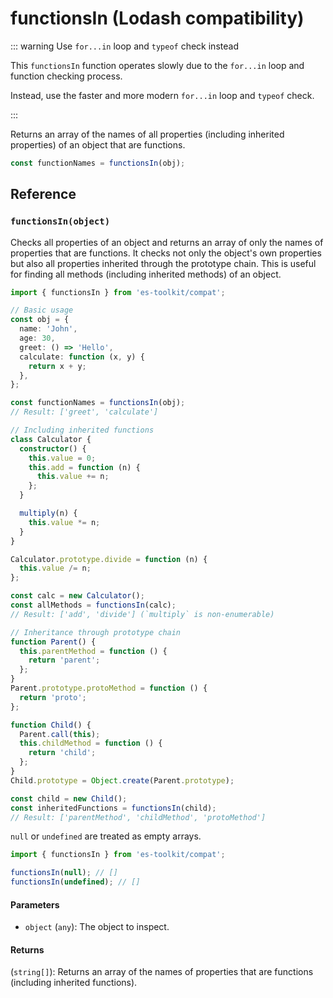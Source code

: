 # functionsIn (Lodash compatibility)

::: warning Use `for...in` loop and `typeof` check instead

This `functionsIn` function operates slowly due to the `for...in` loop and function checking process.

Instead, use the faster and more modern `for...in` loop and `typeof` check.

:::

Returns an array of the names of all properties (including inherited properties) of an object that are functions.

```typescript
const functionNames = functionsIn(obj);
```

## Reference

### `functionsIn(object)`

Checks all properties of an object and returns an array of only the names of properties that are functions. It checks not only the object's own properties but also all properties inherited through the prototype chain. This is useful for finding all methods (including inherited methods) of an object.

```typescript
import { functionsIn } from 'es-toolkit/compat';

// Basic usage
const obj = {
  name: 'John',
  age: 30,
  greet: () => 'Hello',
  calculate: function (x, y) {
    return x + y;
  },
};

const functionNames = functionsIn(obj);
// Result: ['greet', 'calculate']

// Including inherited functions
class Calculator {
  constructor() {
    this.value = 0;
    this.add = function (n) {
      this.value += n;
    };
  }

  multiply(n) {
    this.value *= n;
  }
}

Calculator.prototype.divide = function (n) {
  this.value /= n;
};

const calc = new Calculator();
const allMethods = functionsIn(calc);
// Result: ['add', 'divide'] (`multiply` is non-enumerable)

// Inheritance through prototype chain
function Parent() {
  this.parentMethod = function () {
    return 'parent';
  };
}
Parent.prototype.protoMethod = function () {
  return 'proto';
};

function Child() {
  Parent.call(this);
  this.childMethod = function () {
    return 'child';
  };
}
Child.prototype = Object.create(Parent.prototype);

const child = new Child();
const inheritedFunctions = functionsIn(child);
// Result: ['parentMethod', 'childMethod', 'protoMethod']
```

`null` or `undefined` are treated as empty arrays.

```typescript
import { functionsIn } from 'es-toolkit/compat';

functionsIn(null); // []
functionsIn(undefined); // []
```

#### Parameters

- `object` (`any`): The object to inspect.

#### Returns

(`string[]`): Returns an array of the names of properties that are functions (including inherited functions).
